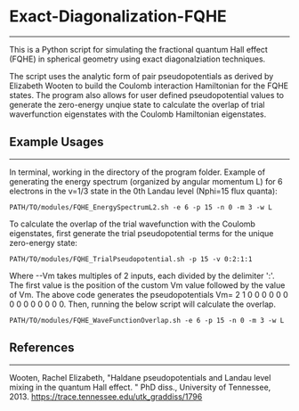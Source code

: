 # Exact-Diagonalization-FQHE
----
This is a Python script for simulating the fractional quantum Hall effect (FQHE) in spherical geometry using exact diagonalziation techniques.

The script uses the analytic form of pair pseudopotentials as derived by Elizabeth Wooten to build the Coulomb interaction Hamiltonian for the FQHE states. The program also allows for user defined pseudopotential values to generate the zero-energy unqiue state to calculate the overlap of trial waverfunction eigenstates with the Coulomb Hamiltonian eigenstates.


## Example Usages
----
In terminal, working in the directory of the program folder. Example of generating the energy spectrum (organized by angular momentum L) for 6 electrons in the v=1/3 state in the 0th Landau level (Nphi=15 flux quanta):

```
PATH/TO/modules/FQHE_EnergySpectrumL2.sh -e 6 -p 15 -n 0 -m 3 -w L
```

To calculate the overlap of the trial wavefunction with the Coulomb eigenstates, first generate the trial pseudopotential terms for the unique zero-energy state:

```
PATH/TO/modules/FQHE_TrialPseudopotential.sh -p 15 -v 0:2:1:1
```

Where --Vm takes multiples of 2 inputs, each divided by the delimiter ':'. The first value is the position of the custom Vm value followed by the value of Vm. The above code generates the pseudopotentials Vm= 2 1 0 0 0 0 0 0 0 0 0 0 0 0 0 0. Then, running the below script will calculate the overlap.

```
PATH/TO/modules/FQHE_WaveFunctionOverlap.sh -e 6 -p 15 -n 0 -m 3 -w L
```

## References
----
Wooten, Rachel Elizabeth, "Haldane pseudopotentials and Landau level mixing in the quantum Hall effect. " PhD diss., University of Tennessee, 2013.
https://trace.tennessee.edu/utk_graddiss/1796
